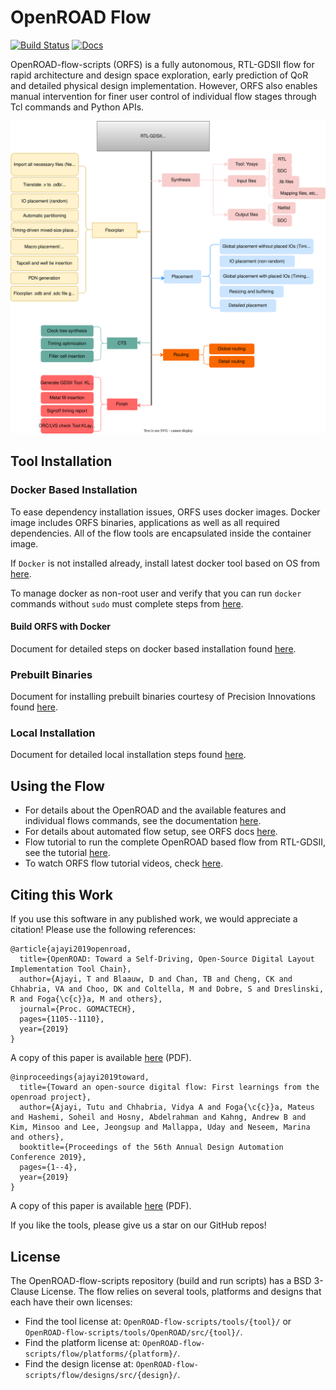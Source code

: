 # OpenROAD Flow

[![Build Status](https://jenkins.openroad.tools/buildStatus/icon?job=OpenROAD-flow-scripts-Public%2Fpublic_tests_all%2Fmaster)](https://jenkins.openroad.tools/view/Public/job/OpenROAD-flow-scripts-Public/job/public_tests_all/job/master/)
[![Docs](https://readthedocs.org/projects/openroad-flow-scripts/badge/?version=latest)](https://openroad-flow-scripts.readthedocs.io/en/latest/?badge=latest)

OpenROAD-flow-scripts (ORFS) is a fully autonomous, RTL-GDSII flow
for rapid architecture and design space exploration, early prediction
of QoR and detailed physical design implementation. However, ORFS
also enables manual intervention for finer user control of individual
flow stages through Tcl commands and Python APIs.

![ORFS_Flow](./docs/images/ORFS_Flow.svg)

## Tool Installation

### Docker Based Installation

To ease dependency installation issues, ORFS uses docker images.
Docker image includes ORFS binaries, applications as well as all
required dependencies. All of the flow tools are encapsulated
inside the container image.

If `Docker` is not installed already, install latest docker tool
based on OS from [here](https://docs.docker.com/engine/install/).

To manage docker as non-root user and verify that you can run
`docker` commands without `sudo` must complete steps from
[here](https://docs.docker.com/engine/install/linux-postinstall/).

#### Build ORFS with Docker

Document for detailed steps on docker based installation found
[here](./docs/user/BuildWithDocker.md).

### Prebuilt Binaries
Document for installing prebuilt binaries courtesy of Precision Innovations found [here](./docs/user/BuildWithPrebuilt.md).

### Local Installation

Document for detailed local installation steps found [here](./docs/user/BuildLocally.md).

## Using the Flow

- For details about the OpenROAD and the available features and
  individual flows commands, see the documentation
  [here](https://openroad.readthedocs.io/en/latest/).
- For details about automated flow setup, see ORFS docs
  [here](https://openroad-flow-scripts.readthedocs.io/en/latest/user/GettingStarted.html).
- Flow tutorial to run the complete OpenROAD based flow from
  RTL-GDSII, see the tutorial
  [here](https://openroad-flow-scripts.readthedocs.io/en/latest/tutorials/FlowTutorial.html).
- To watch ORFS flow tutorial videos, check
  [here](https://theopenroadproject.org/video).

## Citing this Work

If you use this software in any published work, we would appreciate a citation!
Please use the following references:

```
@article{ajayi2019openroad,
  title={OpenROAD: Toward a Self-Driving, Open-Source Digital Layout Implementation Tool Chain},
  author={Ajayi, T and Blaauw, D and Chan, TB and Cheng, CK and Chhabria, VA and Choo, DK and Coltella, M and Dobre, S and Dreslinski, R and Foga{\c{c}}a, M and others},
  journal={Proc. GOMACTECH},
  pages={1105--1110},
  year={2019}
}
```

A copy of this paper is available
[here](http://people.ece.umn.edu/users/sachin/conf/gomactech19.pdf) (PDF).

```
@inproceedings{ajayi2019toward,
  title={Toward an open-source digital flow: First learnings from the openroad project},
  author={Ajayi, Tutu and Chhabria, Vidya A and Foga{\c{c}}a, Mateus and Hashemi, Soheil and Hosny, Abdelrahman and Kahng, Andrew B and Kim, Minsoo and Lee, Jeongsup and Mallappa, Uday and Neseem, Marina and others},
  booktitle={Proceedings of the 56th Annual Design Automation Conference 2019},
  pages={1--4},
  year={2019}
}
```

A copy of this paper is available
[here](https://vlsicad.ucsd.edu/Publications/Conferences/371/c371.pdf) (PDF).

If you like the tools, please give us a star on our GitHub repos!

## License

The OpenROAD-flow-scripts repository (build and run scripts) has a BSD 3-Clause License.
The flow relies on several tools, platforms and designs that each have their own licenses:

- Find the tool license at: `OpenROAD-flow-scripts/tools/{tool}/` or `OpenROAD-flow-scripts/tools/OpenROAD/src/{tool}/`.
- Find the platform license at: `OpenROAD-flow-scripts/flow/platforms/{platform}/`.
- Find the design license at: `OpenROAD-flow-scripts/flow/designs/src/{design}/`.
